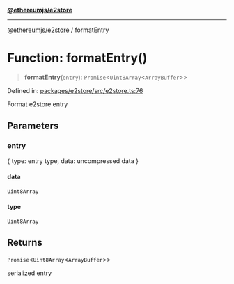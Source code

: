 [**@ethereumjs/e2store**](../README.md)

***

[@ethereumjs/e2store](../README.md) / formatEntry

# Function: formatEntry()

> **formatEntry**(`entry`): `Promise`\<`Uint8Array`\<`ArrayBuffer`\>\>

Defined in: [packages/e2store/src/e2store.ts:76](https://github.com/ethereumjs/ethereumjs-monorepo/blob/master/packages/e2store/src/e2store.ts#L76)

Format e2store entry

## Parameters

### entry

{ type: entry type, data: uncompressed data }

#### data

`Uint8Array`

#### type

`Uint8Array`

## Returns

`Promise`\<`Uint8Array`\<`ArrayBuffer`\>\>

serialized entry
